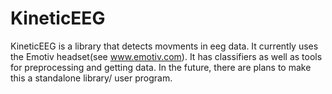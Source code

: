 # KineticEEG
KineticEEG is a library that detects movments in eeg data. It currently uses the Emotiv headset(see www.emotiv.com). 
It has classifiers as well as tools for preprocessing and getting data. In the future, there are plans to make this a standalone library/ user program.
